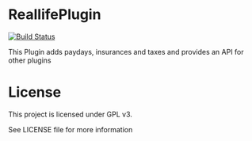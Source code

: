 ReallifePlugin
==============
[![Build Status](http://ci.static-interface.de/job/ReallifePlugin/badge/icon)](http://ci.static-interface.de/job/ReallifePlugin/)
<p>
This Plugin adds paydays, insurances and taxes and provides an API for other plugins

License
===========
This project is licensed under GPL v3. <p>
See LICENSE file for more information